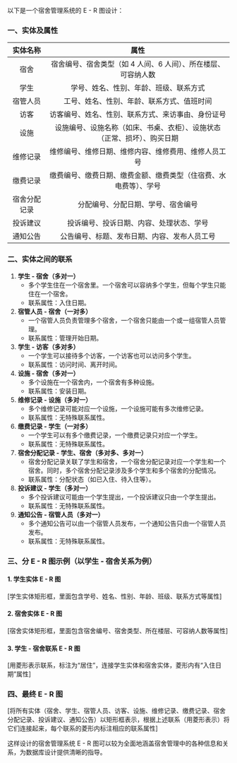 以下是一个宿舍管理系统的 E - R 图设计：

### 一、实体及属性

|   实体名称   |                                   属性                                   |
| :----------: | :----------------------------------------------------------------------: |
|     宿舍     |      宿舍编号、宿舍类型（如 4 人间、6 人间）、所在楼层、可容纳人数       |
|     学生     |                  学号、姓名、性别、年龄、班级、联系方式                  |
|   宿管人员   |                工号、姓名、性别、年龄、联系方式、值班时间                |
|     访客     |            访客编号、姓名、性别、联系方式、来访事由、身份证号            |
|     设施     | 设施编号、设施名称（如床、书桌、衣柜）、设施状态（正常、损坏）、购买日期 |
|   维修记录   |           维修编号、维修日期、维修内容、维修费用、维修人员工号           |
|   缴费记录   |     缴费编号、缴费日期、缴费金额、缴费类型（住宿费、水电费等）、学号     |
| 宿舍分配记录 |                    分配编号、分配日期、学号、宿舍编号                    |
|   投诉建议   |                 投诉编号、投诉日期、内容、处理状态、学号                 |
|   通知公告   |               公告编号、标题、发布日期、内容、发布人员工号               |

### 二、实体之间的联系

1. **学生 - 宿舍（多对一）**
   - 多个学生住在一个宿舍里。一个宿舍可以容纳多个学生，但每个学生只能住在一个宿舍。
   - 联系属性：入住日期。
2. **宿管人员 - 宿舍（一对多）**
   - 一个宿管人员负责管理多个宿舍，一个宿舍只能由一个或一组宿管人员管理。
   - 联系属性：管理开始日期。
3. **学生 - 访客（多对多）**
   - 一个学生可以接待多个访客，一个访客也可以访问多个学生。
   - 联系属性：访问时间、离开时间。
4. **设施 - 宿舍（多对一）**
   - 多个设施在一个宿舍内，一个宿舍有多种设施。
   - 联系属性：安装日期。
5. **维修记录 - 设施（多对一）**
   - 多个维修记录可能对应一个设施，一个设施可能有多次维修记录。
   - 联系属性：无特殊联系属性。
6. **缴费记录 - 学生（一对多）**
   - 一个学生可以有多个缴费记录，一个缴费记录只对应一个学生。
   - 联系属性：无特殊联系属性。
7. **宿舍分配记录 - 学生、宿舍（多对多、多对一）**
   - 宿舍分配记录关联了学生和宿舍，一个宿舍分配记录对应一个学生和一个宿舍。同时，多个宿舍分配记录涉及多个学生和多个宿舍的分配情况。
   - 联系属性：分配状态（如已入住、待入住等）。
8. **投诉建议 - 学生（多对一）**
   - 多个投诉建议可能由一个学生提出，一个投诉建议只由一个学生提出。
   - 联系属性：无特殊联系属性。
9. **通知公告 - 宿管人员（多对一）**
   - 多个通知公告可以由一个宿管人员发布，一个通知公告只由一个宿管人员发布。
   - 联系属性：无特殊联系属性。

### 三、分 E - R 图示例（以学生 - 宿舍关系为例）

#### 1. 学生实体 E - R 图

[学生实体矩形框，里面包含学号、姓名、性别、年龄、班级、联系方式等属性]

#### 2. 宿舍实体 E - R 图

[宿舍实体矩形框，里面包含宿舍编号、宿舍类型、所在楼层、可容纳人数等属性]

#### 3. 学生 - 宿舍联系 E - R 图

[用菱形表示联系，标注为“居住”，连接学生实体和宿舍实体，菱形内有“入住日期”属性]

### 四、最终 E - R 图

[将所有实体（宿舍、学生、宿管人员、访客、设施、维修记录、缴费记录、宿舍分配记录、投诉建议、通知公告）以矩形框表示，根据上述联系（用菱形表示）将它们连接起来，每个联系的菱形内标注相应的联系属性]

这样设计的宿舍管理系统 E - R 图可以较为全面地涵盖宿舍管理中的各种信息和关系，为数据库设计提供清晰的指导。
